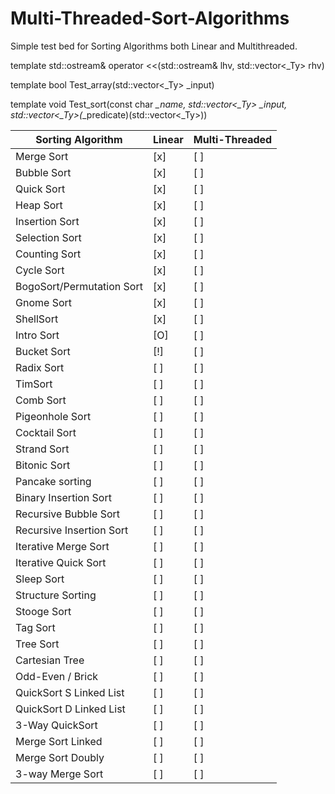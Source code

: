 # Multi-Threaded-Sort-Algorithms
Simple test bed for Sorting Algorithms both Linear and Multithreaded. 



template<typename _Ty>
std::ostream& operator <<(std::ostream& lhv, std::vector<_Ty> rhv)


template<typename _Ty>
bool Test_array(std::vector<_Ty> _input)


template<typename _Ty>
void Test_sort(const char *_name, std::vector<_Ty> _input, std::vector<_Ty>(*_predicate)(std::vector<_Ty>))




Sorting Algorithm            | Linear  | Multi-Threaded
-----------------------------|---------|-------------
Merge Sort                   |  [x]    |  [ ]
Bubble Sort                  |  [x]    |  [ ]
Quick Sort				     |  [x]    |  [ ]                  
Heap Sort				     |  [x]    |  [ ]                  
Insertion Sort			     |  [x]    |  [ ]                  
Selection Sort               |  [x]    |  [ ]                                       
Counting Sort			     |  [x]    |  [ ]                  
Cycle Sort				     |  [x]    |  [ ]                  
BogoSort/Permutation Sort	 |  [x]    |  [ ]
Gnome Sort					 |  [x]    |  [ ]
ShellSort				     |  [x]    |  [ ]    
Intro Sort				     |  [O]    |  [ ]                  
Bucket Sort				     |  [!]    |  [ ]                  
Radix Sort				     |  [ ]    |  [ ]                  
TimSort					     |  [ ]    |  [ ]                  
Comb Sort				     |  [ ]    |  [ ]                  
Pigeonhole Sort			     |  [ ]    |  [ ]                  
Cocktail Sort			     |  [ ]    |  [ ]                  
Strand Sort				     |  [ ]    |  [ ]                  
Bitonic Sort			     |  [ ]    |  [ ]                  
Pancake sorting			     |  [ ]    |  [ ]                  
Binary Insertion Sort	     |  [ ]    |  [ ]                  
Recursive Bubble Sort	     |  [ ]    |  [ ]                  
Recursive Insertion Sort     |  [ ]    |  [ ]                  
Iterative Merge Sort	     |  [ ]    |  [ ]                  
Iterative Quick Sort	     |  [ ]    |  [ ]                  
Sleep Sort  				 |  [ ]    |  [ ]
Structure Sorting  			 |  [ ]    |  [ ]
Stooge Sort					 |  [ ]    |  [ ]
Tag Sort  					 |  [ ]    |  [ ]
Tree Sort					 |  [ ]    |  [ ]
Cartesian Tree 				 |  [ ]    |  [ ]
Odd-Even / Brick 			 |  [ ]    |  [ ]
QuickSort S Linked List		 |  [ ]    |  [ ]
QuickSort D Linked List		 |  [ ]    |  [ ]
3-Way QuickSort 			 |  [ ]    |  [ ]
Merge Sort Linked 			 |  [ ]    |  [ ]
Merge Sort Doubly  			 |  [ ]    |  [ ]
3-way Merge Sort			 |  [ ]    |  [ ]